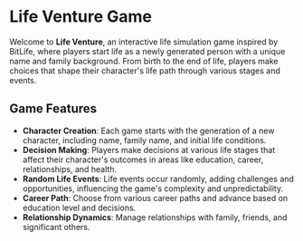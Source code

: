 # Life Venture Game

Welcome to **Life Venture**, an interactive life simulation game inspired by BitLife, where players start life as a newly generated person with a unique name and family background. From birth to the end of life, players make choices that shape their character's life path through various stages and events.

## Game Features

- **Character Creation**: Each game starts with the generation of a new character, including name, family name, and initial life conditions.
- **Decision Making**: Players make decisions at various life stages that affect their character's outcomes in areas like education, career, relationships, and health.
- **Random Life Events**: Life events occur randomly, adding challenges and opportunities, influencing the game's complexity and unpredictability.
- **Career Path**: Choose from various career paths and advance based on education level and decisions.
- **Relationship Dynamics**: Manage relationships with family, friends, and significant others.

